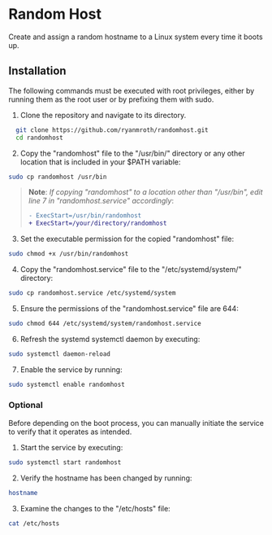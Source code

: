
# Random Host

Create and assign a random hostname to a Linux system every time it boots up.


## Installation

The following commands must be executed with root privileges, either by running them as the root user or by prefixing them with sudo.

  1. Clone the repository and navigate to its directory.
  ```bash
    git clone https://github.com/ryanmroth/randomhost.git 
    cd randomhost
  ```
  2. Copy the "randomhost" file to the "/usr/bin/" directory or any other location that is included in your $PATH variable:
  ```bash
  sudo cp randomhost /usr/bin
  ```
  >**Note**: *If copying "randomhost" to a location other than "/usr/bin", edit line 7 in "randomhost.service" accordingly*:
  >```diff
  >- ExecStart=/usr/bin/randomhost
  >+ ExecStart=/your/directory/randomhost
  >```

  3. Set the executable permission for the copied "randomhost" file:
  ```bash
  sudo chmod +x /usr/bin/randomhost
  ```

  4. Copy the "randomhost.service" file to the "/etc/systemd/system/" directory:
  ```bash
  sudo cp randomhost.service /etc/systemd/system
  ```

  5. Ensure the permissions of the "randomhost.service" file are 644:
  ```bash
  sudo chmod 644 /etc/systemd/system/randomhost.service
  ```

  6. Refresh the systemd systemctl daemon by executing:
  ```bash
  sudo systemctl daemon-reload 
  ```

  7. Enable the service by running:
  ```bash
  sudo systemctl enable randomhost
  ```

### Optional

Before depending on the boot process, you can manually initiate the service to verify that it operates as intended.

1. Start the service by executing:
```bash
sudo systemctl start randomhost
```
2. Verify the hostname has been changed by running:
```bash
hostname
```
3. Examine the changes to the "/etc/hosts" file:
```bash
cat /etc/hosts
```

